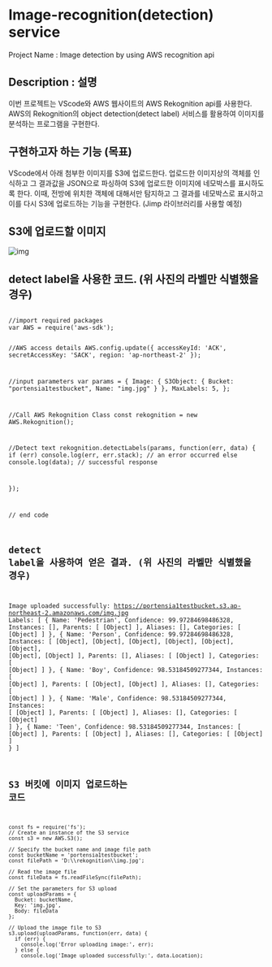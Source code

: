 # Image-recognition(detection) service
Project Name : Image detection by using AWS recognition api

## Description : 설명
이번 프로젝트는 VScode와 AWS 웹사이트의 AWS Rekognition api를 사용한다.
AWS의 Rekognition의 object detection(detect label) 서비스를 활용하여 이미지를 분석하는 프로그램을 구현한다.

## 구현하고자 하는 기능 (목표)
VScode에서 아래 첨부한 이미지를 S3에 업로드한다.
업로드한 이미지상의 객체를 인식하고 그 결과값을 JSON으로 파싱하여 S3에 업로드한 이미지에 네모박스를 표시하도록 한다.
이때, 전방에 위치한 객체에 대해서만 탐지하고 그 결과를 네모박스로 표시하고 이를 다시 S3에 업로드하는 기능을 구현한다. (Jimp 라이브러리를 사용할 예정)


## S3에 업로드할 이미지
![img](https://github.com/dude1599/Image-recognition-detection-service/assets/133233495/2789dead-c300-4bda-9288-b06dd1b98b8c)



## detect label을 사용한 코드. (위 사진의 라벨만 식별했을 경우)
<code>
//import required packages
var AWS = require('aws-sdk');

//AWS access details
AWS.config.update({
    accessKeyId: 'ACK',
    secretAccessKey: 'SACK',
    region: 'ap-northeast-2'
  });

  //input parameters
  var params = {
    Image: {
     S3Object: {
      Bucket: "portensia1testbucket", 
      Name: "img.jpg"
     }
    },
    MaxLabels: 5,
   };

   //Call AWS Rekognition Class
  const rekognition = new AWS.Rekognition();


  //Detect text
  rekognition.detectLabels(params, function(err, data) {
    if (err) console.log(err, err.stack); // an error occurred
    else     console.log(data);           // successful response

  });

// end code
  
  
## detect label을 사용하여 얻은 결과. (위 사진의 라벨만 식별했을 경우)
 Image uploaded successfully: https://portensia1testbucket.s3.ap-northeast-2.amazonaws.com/img.jpg
Labels: [
  {
    Name: 'Pedestrian',
    Confidence: 99.97284698486328,
    Instances: [],
    Parents: [ [Object] ],
    Aliases: [],
    Categories: [ [Object] ]
  },
  {
    Name: 'Person',
    Confidence: 99.97284698486328,
    Instances: [
      [Object], [Object],
      [Object], [Object],
      [Object], [Object],
      [Object], [Object]
    ],
    Parents: [],
    Aliases: [ [Object] ],
    Categories: [ [Object] ]
  },
  {
    Name: 'Boy',
    Confidence: 98.53184509277344,
    Instances: [ [Object] ],
    Parents: [ [Object], [Object] ],
    Aliases: [],
    Categories: [ [Object] ]
  },
  {
    Name: 'Male',
    Confidence: 98.53184509277344,
    Instances: [ [Object] ],
    Parents: [ [Object] ],
    Aliases: [],
    Categories: [ [Object] ]
  },
  {
    Name: 'Teen',
    Confidence: 98.53184509277344,
    Instances: [ [Object] ],
    Parents: [ [Object] ],
    Aliases: [],
    Categories: [ [Object] ]
  }
]
  
  ## S3 버킷에 이미지 업로드하는 코드
    
    const fs = require('fs');
    // Create an instance of the S3 service
    const s3 = new AWS.S3();

    // Specify the bucket name and image file path
    const bucketName = 'portensia1testbucket';
    const filePath = 'D:\\rekognition\\img.jpg';

    // Read the image file
    const fileData = fs.readFileSync(filePath);

    // Set the parameters for S3 upload
    const uploadParams = {
      Bucket: bucketName,
      Key: 'img.jpg',
      Body: fileData
    };

    // Upload the image file to S3
    s3.upload(uploadParams, function(err, data) {
      if (err) {
        console.log('Error uploading image:', err);
      } else {
        console.log('Image uploaded successfully:', data.Location);

  

